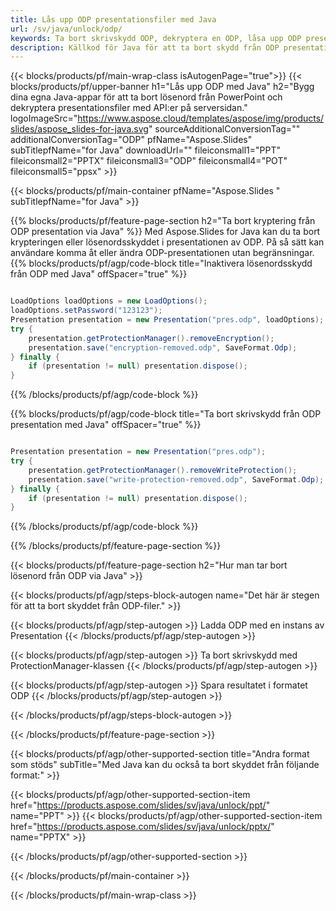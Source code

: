 ```yaml
---
title: Lås upp ODP presentationsfiler med Java
url: /sv/java/unlock/odp/
keywords: Ta bort skrivskydd ODP, dekryptera en ODP, låsa upp ODP presentation, ta bort skydd ODP
description: Källkod för Java för att ta bort skydd från ODP presentation.
---
```


{{< blocks/products/pf/main-wrap-class isAutogenPage="true">}}
{{< blocks/products/pf/upper-banner h1="Lås upp ODP med Java" h2="Bygg dina egna Java-appar för att ta bort lösenord från PowerPoint och dekryptera presentationsfiler med API:er på serversidan." logoImageSrc="https://www.aspose.cloud/templates/aspose/img/products/slides/aspose_slides-for-java.svg" sourceAdditionalConversionTag="" additionalConversionTag="ODP" pfName="Aspose.Slides" subTitlepfName="for Java" downloadUrl="" fileiconsmall1="PPT" fileiconsmall2="PPTX" fileiconsmall3="ODP" fileiconsmall4="POT" fileiconsmall5="ppsx" >}}

{{< blocks/products/pf/main-container pfName="Aspose.Slides " subTitlepfName="for Java" >}}

{{% blocks/products/pf/feature-page-section  h2="Ta bort kryptering från ODP presentation via Java" %}}
Med Aspose.Slides for Java kan du ta bort krypteringen eller lösenordsskyddet i presentationen av ODP. På så sätt kan användare komma åt eller ändra ODP-presentationen utan begränsningar.
{{% blocks/products/pf/agp/code-block title="Inaktivera lösenordsskydd från ODP med Java" offSpacer="true" %}}

```java

LoadOptions loadOptions = new LoadOptions();
loadOptions.setPassword("123123");
Presentation presentation = new Presentation("pres.odp", loadOptions);
try {
    presentation.getProtectionManager().removeEncryption();
    presentation.save("encryption-removed.odp", SaveFormat.Odp);
} finally {
    if (presentation != null) presentation.dispose();
}
```

{{% /blocks/products/pf/agp/code-block %}}

{{% blocks/products/pf/agp/code-block title="Ta bort skrivskydd från ODP presentation med Java" offSpacer="true" %}}

```java

Presentation presentation = new Presentation("pres.odp");
try {
    presentation.getProtectionManager().removeWriteProtection();
    presentation.save("write-protection-removed.odp", SaveFormat.Odp);
} finally {
    if (presentation != null) presentation.dispose();
}
```

{{% /blocks/products/pf/agp/code-block %}}

{{% /blocks/products/pf/feature-page-section %}}

{{< blocks/products/pf/feature-page-section  h2="Hur man tar bort lösenord från ODP via Java" >}}

{{< blocks/products/pf/agp/steps-block-autogen name="Det här är stegen för att ta bort skyddet från ODP-filer." >}}

{{< blocks/products/pf/agp/step-autogen >}}
Ladda ODP med en instans av Presentation
{{< /blocks/products/pf/agp/step-autogen >}}

{{< blocks/products/pf/agp/step-autogen >}}
Ta bort skrivskydd med ProtectionManager-klassen
{{< /blocks/products/pf/agp/step-autogen >}}

{{< blocks/products/pf/agp/step-autogen >}}
Spara resultatet i formatet ODP
{{< /blocks/products/pf/agp/step-autogen >}}

{{< /blocks/products/pf/agp/steps-block-autogen >}}

{{< /blocks/products/pf/feature-page-section >}}

{{< blocks/products/pf/agp/other-supported-section title="Andra format som stöds" subTitle="Med Java kan du också ta bort skyddet från följande format:" >}}

{{< blocks/products/pf/agp/other-supported-section-item href="https://products.aspose.com/slides/sv/java/unlock/ppt/" name="PPT" >}}
{{< blocks/products/pf/agp/other-supported-section-item href="https://products.aspose.com/slides/sv/java/unlock/pptx/" name="PPTX" >}}


{{< /blocks/products/pf/agp/other-supported-section >}}

{{< /blocks/products/pf/main-container >}}
    
{{< /blocks/products/pf/main-wrap-class >}}